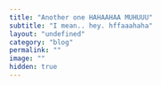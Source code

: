 ```yaml
---
title: "Another one HAHAAHAA MUHUUU"
subtitle: "I mean.. hey. hffaaahaha"
layout: "undefined"
category: "blog"
permalink: ""
image: ""
hidden: true
---
```





